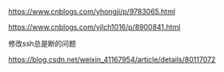 https://www.cnblogs.com/yhongji/p/9783065.html

<https://www.cnblogs.com/yjlch1016/p/8900841.html>

修改ssh总是断的问题

<https://blog.csdn.net/weixin_41167954/article/details/80117072>